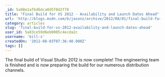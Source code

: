 ```yaml
---
_id: 5a88e1afbd6dca0d5f0d2f78
title: "Final Build for VS 2012 - Availability and Launch Dates Ahead"
url: 'http://blogs.msdn.com/b/jasonz/archive/2012/08/01/final-build-for-vs-2012-availability-and-launch-dates-ahead.aspx'
category: articles
slug: 'final-build-for-vs-2012-availability-and-launch-dates-ahead'
user_id: 5a83ce59d6eb0005c4ecda2c
username: 'bill-s'
createdOn: '2012-08-03T07:36:40.000Z'
tags: []
---
```


The final build of Visual Studio 2012 is now complete! The engineering team is finished and is now preparing the build for our numerous distribution channels.
